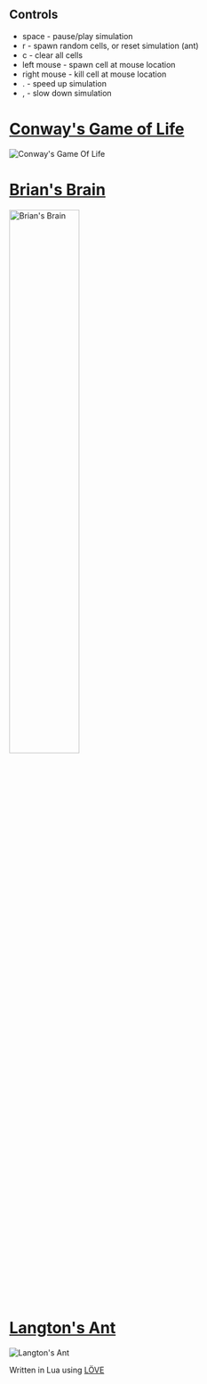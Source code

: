 ## Controls
* space - pause/play simulation
* r - spawn random cells, or reset simulation (ant)
* c - clear all cells
* left mouse - spawn cell at mouse location
* right mouse - kill cell at mouse location
* . - speed up simulation
* , - slow down simulation

# [Conway's Game of Life](http://en.wikipedia.org/wiki/The_Game_of_Life)
![Conway's Game Of Life](http://i.imgur.com/gugQneb.gif)

# [Brian's Brain](http://en.wikipedia.org/wiki/Brian%27s_Brain)
<img src="http://i.imgur.com/pQySZ5a.gif" alt="Brian's Brain" style="width: 50%; height: 50%;"/>

# [Langton's Ant](http://en.wikipedia.org/wiki/Langton's_ant)
![Langton's Ant](http://i.imgur.com/T3mdiAe.gif)


Written in Lua using [LÖVE](https://love2d.org/)
